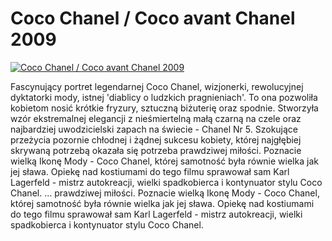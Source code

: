 Coco Chanel / Coco avant Chanel 2009 
=============
[![Coco Chanel / Coco avant Chanel 2009 ](http://vidos.pl/images/player.gif)](http://vidos.pl/coco-chanel-coco-avant-chanel-2009)

 Fascynujący portret legendarnej Coco Chanel, wizjonerki, rewolucyjnej dyktatorki mody, istnej 'diablicy o ludzkich pragnieniach'. To ona pozwoliła kobietom nosić krótkie fryzury, sztuczną biżuterię oraz spodnie. Stworzyła wzór ekstremalnej elegancji z nieśmiertelną małą czarną na czele oraz najbardziej uwodzicielski zapach na świecie - Chanel Nr 5. Szokujące przeżycia pozornie chłodnej i żądnej sukcesu kobiety, której najgłębiej skrywaną potrzebą okazała się potrzeba prawdziwej miłości. Poznacie wielką Ikonę Mody - Coco Chanel, której samotność była równie wielka jak jej sława. Opiekę nad kostiumami do tego filmu sprawował sam Karl Lagerfeld - mistrz autokreacji, wielki spadkobierca i kontynuator stylu Coco Chanel.  ... prawdziwej miłości. Poznacie wielką Ikonę Mody - Coco Chanel, której samotność była równie wielka jak jej sława. Opiekę nad kostiumami do tego filmu sprawował sam Karl Lagerfeld - mistrz autokreacji, wielki spadkobierca i kontynuator stylu Coco Chanel.
